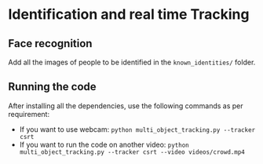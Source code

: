 # Identification and real time Tracking

## Face recognition

Add all the images of people to be identified in the `known_identities/` folder.

## Running the code

After installing all the dependencies, use the following commands as per requirement:

  * If you want to use webcam: `python multi_object_tracking.py --tracker csrt`
  * If you want to run the code on another video: `python multi_object_tracking.py --tracker csrt --video videos/crowd.mp4`
